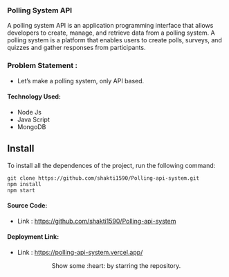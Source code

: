 ### Polling System API

A polling system API is an application programming interface that allows developers to create, manage, and retrieve data from a polling system. A polling system is a platform that enables users to create polls, surveys, and quizzes and gather responses from participants.

### Problem Statement : 
 - Let’s make a polling system, only API based.
 
#### Technology Used:
 - Node Js
 - Java Script
 - MongoDB
 

 ## Install

To install all the dependences of the project, run the following command:

    git clone https://github.com/shakti1590/Polling-api-system.git
    npm install
    npm start


#### Source Code:
 - Link : https://github.com/shakti1590/Polling-api-system


#### Deployment Link:
 - Link : https://polling-api-system.vercel.app/



<p align="center">
  Show some :heart: by starring the repository.
</p>





